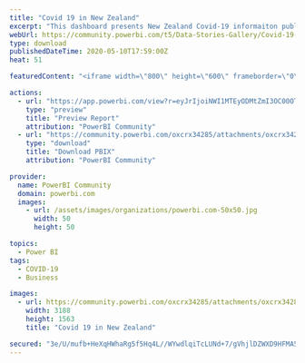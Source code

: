 ```yaml
---
title: "Covid 19 in New Zealand"
excerpt: "This dashboard presents New Zealand Covid-19 informaiton published by the Ministry of Health using 100% native visuals. This is a work in progress -"
webUrl: https://community.powerbi.com/t5/Data-Stories-Gallery/Covid-19-in-New-Zealand/m-p/1083078
type: download
publishedDateTime: 2020-05-10T17:59:00Z
heat: 51

featuredContent: "<iframe width=\"800\" height=\"600\" frameborder=\"0\" src=\"https://app.powerbi.com/view?r=eyJrIjoiNWI1MTEyODMtZmI3OC00OTdlLWI1ZjktMzg0OGM3M2E1OTc3IiwidCI6ImEyNjJmYmJlLWRkNTctNGYyYS04YTc4LWFlMTUwMGVkNDcwMiJ9\"></iframe>"

actions:
  - url: "https://app.powerbi.com/view?r=eyJrIjoiNWI1MTEyODMtZmI3OC00OTdlLWI1ZjktMzg0OGM3M2E1OTc3IiwidCI6ImEyNjJmYmJlLWRkNTctNGYyYS04YTc4LWFlMTUwMGVkNDcwMiJ9"
    type: "preview"
    title: "Preview Report"
    attribution: "PowerBI Community"
  - url: "https://community.powerbi.com/oxcrx34285/attachments/oxcrx34285/DataStoriesGallery/3920/2/Covid%20NZ.pbix"
    type: "download"
    title: "Download PBIX"
    attribution: "PowerBI Community"

provider:
  name: PowerBI Community
  domain: powerbi.com
  images:
    - url: /assets/images/organizations/powerbi.com-50x50.jpg
      width: 50
      height: 50

topics:
  - Power BI
tags:
  - COVID-19
  - Business

images:
  - url: https://community.powerbi.com/oxcrx34285/attachments/oxcrx34285/DataStoriesGallery/3920/1/My%20Dashboard.png
    width: 3188
    height: 1563
    title: "Covid 19 in New Zealand"

secured: "3e/U/mufb+HeXqHWhaRg5f5Hq4L//WYwdlqiTcLUNd+7/gVhjlDZWXD9HFMA5w2Ydtrk3F2fTwRG1DJYStn7CP8PZLFagyFeR1phikZ322GjNB6pUq+jOi9zfnHrnrMor01pxuodtBa2xfue+S4iBbYWfHinfIKtDJyYo4Zr5ha7EBvW9SWU/GiXI2JFC5UrxzVwglX1POGn/5LwxFP6iMfMz9UORo59Zc17adSem6UsacfovFkI18J7G45N2whrz8OmOIYmlHkeNru4lUPPApnhYpWsAgmZD9qY5VI6XPeTjunDlcPsAhSST8+JyFInuuGHKruFv+6GLmr1Xq3qppHg0xrXoXDOjPjt9mAhoo6vSkMkn+wuMMn4VJGXYLHdfuCL/RuGxAR99Nrl4mP8Kw==;UHatPgHEQS56FDk1f4+dfQ=="
---
```


